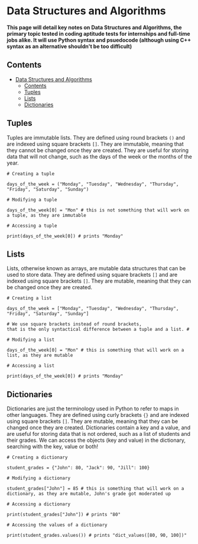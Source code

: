 # Data Structures and Algorithms

**This page will detail key notes on Data Structures and Algorithms, the primary topic tested in coding aptitude tests for internships and full-time jobs alike. It will use Python syntax and psuedocode (although using C++ syntax as an alternative shouldn't be too difficult)**

## Contents
- [Data Structures and Algorithms](#data-structures-and-algorithms)
  - [Contents](#contents)
  - [Tuples](#tuples)
  - [Lists](#lists)
  - [Dictionaries](#dictionaries)


## Tuples

Tuples are immutable lists. They are defined using round brackets `()` and are indexed using square brackets `[]`. They are immutable, meaning that they cannot be changed once they are created. They are useful for storing data that will not change, such as the days of the week or the months of the year.

```
# Creating a tuple

days_of_the_week = ("Monday", "Tuesday", "Wednesday", "Thursday", "Friday", "Saturday", "Sunday")

# Modifying a tuple

days_of_the_week[0] = "Mon" # this is not something that will work on a tuple, as they are immutable

# Accessing a tuple

print(days_of_the_week[0]) # prints "Monday"
```

## Lists

Lists, otherwise known as arrays, are mutable data structures that can be used to store data. They are defined using square brackets `[]` and are indexed using square brackets `[]`. They are mutable, meaning that they can be changed once they are created.

```
# Creating a list

days_of_the_week = ["Monday", "Tuesday", "Wednesday", "Thursday", "Friday", "Saturday", "Sunday"] 

# We use square brackets instead of round brackets, 
that is the only syntactical difference between a tuple and a list. #

# Modifying a list

days_of_the_week[0] = "Mon" # this is something that will work on a list, as they are mutable

# Accessing a list

print(days_of_the_week[0]) # prints "Monday"
```

## Dictionaries

Dictionaries are just the terminology used in Python to refer to maps in other languages. They are defined using curly brackets `{}` and are indexed using square brackets `[]`. They are mutable, meaning that they can be changed once they are created. Dictionaries contain a key and a value, and are useful for storing data that is not ordered, such as a list of students and their grades. We can access the objects (key and value) in the dictionary, searching with the key, value or both!

```
# Creating a dictionary

student_grades = {"John": 80, "Jack": 90, "Jill": 100}

# Modifying a dictionary

student_grades["John"] = 85 # this is something that will work on a dictionary, as they are mutable, John's grade got moderated up

# Accessing a dictionary

print(student_grades["John"]) # prints "80"

# Accessing the values of a dictionary

print(student_grades.values()) # prints "dict_values([80, 90, 100])"

``` 














